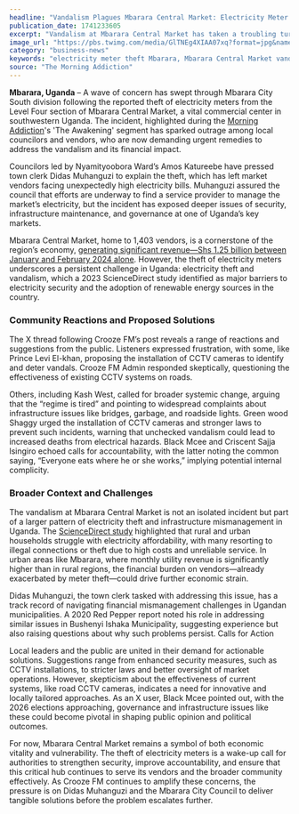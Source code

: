 ```yaml
---
headline: "Vandalism Plagues Mbarara Central Market: Electricity Meter Theft Sparks Outrage and Calls for Action"
publication_date: 1741233605
excerpt: "Vandalism at Mbarara Central Market has taken a troubling turn with the theft of electricity meters, leaving vendors grappling with inflated bills and raising urgent questions about security and governance in Uganda’s bustling commercial hub."
image_url: "https://pbs.twimg.com/media/GlTNEg4XIAA07xq?format=jpg&name=900x900"
category: "business-news"
keywords: "electricity meter theft Mbarara, Mbarara Central Market vandalism, electricity theft Uganda 2025, Mbarara City South division, high electricity bills vendors, CCTV cameras Mbarara market, Uganda electricity security, infrastructure vandalism solutions, Mbarara market revenue 2024, Didas Muhanguzi response, renewable energy Uganda challenges, Nyamityoobora Ward councilors, electricity theft prevention Uganda, Mbarara Central Market economy, 2026 elections Uganda infrastructure"
source: "The Morning Addiction"
---
```


**Mbarara, Uganda** – A wave of concern has swept through Mbarara City South division following the reported theft of electricity meters from the Level Four section of Mbarara Central Market, a vital commercial center in southwestern Uganda. The incident, highlighted during the [Morning Addiction](/shows/morning-addiction)'s 'The Awakening' segment has sparked outrage among local councilors and vendors, who are now demanding urgent remedies to address the vandalism and its financial impact.

Councilors led by Nyamityoobora Ward’s Amos Katureebe have pressed town clerk Didas Muhanguzi to explain the theft, which has left market vendors facing unexpectedly high electricity bills. Muhanguzi assured the council that efforts are underway to find a service provider to manage the market’s electricity, but the incident has exposed deeper issues of security, infrastructure maintenance, and governance at one of Uganda’s key markets.

Mbarara Central Market, home to 1,403 vendors, is a cornerstone of the region’s economy, [generating significant revenue—Shs 1.25 billion between January and February 2024 alone](/news/article/government-refutes-claims-of-vendor-exodus-at-mbarara-central-market). However, the theft of electricity meters underscores a persistent challenge in Uganda: electricity theft and vandalism, which a 2023 ScienceDirect study identified as major barriers to electricity security and the adoption of renewable energy sources in the country.

### Community Reactions and Proposed Solutions

The X thread following Crooze FM’s post reveals a range of reactions and suggestions from the public. Listeners expressed frustration, with some, like Prince Levi El-khan, proposing the installation of CCTV cameras to identify and deter vandals. Crooze FM Admin responded skeptically, questioning the effectiveness of existing CCTV systems on roads.

Others, including Kash West, called for broader systemic change, arguing that the “regime is tired” and pointing to widespread complaints about infrastructure issues like bridges, garbage, and roadside lights. Green wood Shaggy urged the installation of CCTV cameras and stronger laws to prevent such incidents, warning that unchecked vandalism could lead to increased deaths from electrical hazards. Black Mcee and Criscent Sajja lsingiro echoed calls for accountability, with the latter noting the common saying, “Everyone eats where he or she works,” implying potential internal complicity.

### Broader Context and Challenges

The vandalism at Mbarara Central Market is not an isolated incident but part of a larger pattern of electricity theft and infrastructure mismanagement in Uganda. The [ScienceDirect study](https://pdf.sciencedirectassets.com/271097/1-s2.0-S0301421522X0013X/1-s2.0-S0301421522006309/main.pdf?X-Amz-Security-Token=IQoJb3JpZ2luX2VjEOP%2F%2F%2F%2F%2F%2F%2F%2F%2F%2FwEaCXVzLWVhc3QtMSJHMEUCIQDeOnqyXBduRaad29OVH9zfWP83IqX8ZDRIgZ673KubmgIgULpnXMs%2F34i9zQDN%2BdfCXOFd2qGQ5wzT5THB7xGol%2F8qswUIKxAFGgwwNTkwMDM1NDY4NjUiDDmq5mBfbFqTtBk8xiqQBYzCV7BmeL3Xmcc35lTOPFg%2BG8CXAacam5X%2BZxCc0LMXHo5cT7ryJ81w0ijxRc8pf6T4zKt49%2Bg3VEgLzy%2BVPgVtC4tHh8J6l9JVfsmJY%2B7XpzipmFFyt58il9gcHJyvfbbKnryey9aLhL2BgpyMcJpsuk6FVBY634hTmZyFRkvggwJl49LlpDwyWMyNQrHF5Z%2BIk09gZvJCM67MHfNddZebPphYJUx3%2FhES34FJDIk1JXmQiUsufcnvvkC8SjoHOLSqQMYxHgFPvLD4MCVHGSNjx4Y0rk31I70i3ZyXPqU8koauc5IjXCFTMyAms1n7aEavcQeBpvbdgaxBS6A4iwMMG6lGx6naGik%2FYpeAy27n17MIrHr2K5hTFbTyJiccAElKB6xj%2BQOu5l0LEUbHK6a0g15ZVLoFFqRPoSlxEOtDOjKy18dmvGFOp9GfSxJdGnS0DebIdZOtSlT3xYvAErN6u%2BrazBReUz5NfliGH2hedlHe1azE1FDFoea7civHZ%2FgQotgzVbAHXOnu%2Fet70h8piiGpNCIPLM9wxXXtxI7Ti4g7tyH9C8%2BfRWaqPvhd2cqgn7zks9uRhMamw9lkxwEKKdagbVD%2FOQSpWHcLE3h3Yba2R6a%2Bi4NQu4Bz6IfOAOb9uC4zuqH5X5hwxZsF%2BiPmoPv3mctYMsckbnCn4dhgcsSi1xXlERoLPA4vtsTpDHcVAjMai%2Fwgo2sjObkH29jGWvQ2maC7M2Ezv98JGIqgAzlgcIFTavslBCsOcz5GwVDg%2FT0%2FQ%2Fq3IbF1dAlqh2YDG8zr6Q1RncdPD8%2FMeqRq5R5Src9RDNBlnPYT6kFOvQGl0Wz%2BCirmU1t5mR7vvOBPv9TWXfoleiq4lhbsFsdRMNDnpb4GOrEBXTcP6%2BMkxUjZntI7dZKyfupR4oJwvgOadGdIZkizdm2e%2Fhg7RdW6d7e8s6PP0vpuvgcEYtmMXOQUhUsoywsVDXaDxkigifypTJo5mHTAVdRsnW0%2FkMgOy%2FkSAXcIGuA3ncNOjvoz%2BjPFlFK4uX1U0kVQrxR6CeDbNglxliZUC9O%2BozNdMWY4YrB4rzyXzymFCBcfPNRdsR%2FUnc1Tdl2ID7IwvP8w47uXiuNwP7CMGKE9&X-Amz-Algorithm=AWS4-HMAC-SHA256&X-Amz-Date=20250306T102437Z&X-Amz-SignedHeaders=host&X-Amz-Expires=300&X-Amz-Credential=ASIAQ3PHCVTY7TFQMBLW%2F20250306%2Fus-east-1%2Fs3%2Faws4_request&X-Amz-Signature=7d06afd1380222080f841786b266d7cd76d801187ccc0650836a108c4f3c5ad5&hash=385ddf9fc532d97567ca4cc06d1a2af52a3d100deb83ea94789b4639902d87ac&host=68042c943591013ac2b2430a89b270f6af2c76d8dfd086a07176afe7c76c2c61&pii=S0301421522006309&tid=spdf-d40a8e06-0da1-4395-9956-0339f9ca626a&sid=4bd8791859f86841928ae9658b0c3feb5fd9gxrqb&type=client&tsoh=d3d3LnNjaWVuY2VkaXJlY3QuY29t&rh=d3d3LnNjaWVuY2VkaXJlY3QuY29t&ua=10015d530c505553065f&rr=91c124f83a0506e7&cc=ug) highlighted that rural and urban households struggle with electricity affordability, with many resorting to illegal connections or theft due to high costs and unreliable service. In urban areas like Mbarara, where monthly utility revenue is significantly higher than in rural regions, the financial burden on vendors—already exacerbated by meter theft—could drive further economic strain.

Didas Muhanguzi, the town clerk tasked with addressing this issue, has a track record of navigating financial mismanagement challenges in Ugandan municipalities. A 2020 Red Pepper report noted his role in addressing similar issues in Bushenyi Ishaka Municipality, suggesting experience but also raising questions about why such problems persist.
Calls for Action

Local leaders and the public are united in their demand for actionable solutions. Suggestions range from enhanced security measures, such as CCTV installations, to stricter laws and better oversight of market operations. However, skepticism about the effectiveness of current systems, like road CCTV cameras, indicates a need for innovative and locally tailored approaches. As an X user, Black Mcee pointed out, with the 2026 elections approaching, governance and infrastructure issues like these could become pivotal in shaping public opinion and political outcomes.

For now, Mbarara Central Market remains a symbol of both economic vitality and vulnerability. The theft of electricity meters is a wake-up call for authorities to strengthen security, improve accountability, and ensure that this critical hub continues to serve its vendors and the broader community effectively. As Crooze FM continues to amplify these concerns, the pressure is on Didas Muhanguzi and the Mbarara City Council to deliver tangible solutions before the problem escalates further.

<section class="tweet1897496107208597898"></section>
